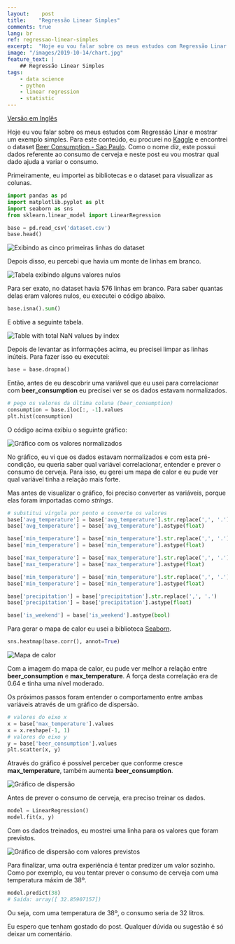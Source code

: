 ```yaml
---
layout:    post
title:    "Regressão Linear Simples"
comments: true
lang: br
ref: regressao-linear-simples
excerpt:  "Hoje eu vou falar sobre os meus estudos com Regressão Linar e mostrar com um simples exemplo."
image: "/images/2019-10-14/chart.jpg"
feature_text: |
    ## Regressão Linear Simples
tags:
    - data science
    - python
    - linear regression
    - statistic
---
```


[Versão em Inglês]({{site.baseurl}}/2019/10/14/simple-linear-regression)

Hoje eu vou falar sobre os meus estudos com Regressão Linar e mostrar um exemplo simples. Para este conteúdo, eu procurei no [Kaggle](https://www.kaggle.com) e encontrei o dataset [Beer Consumption - Sao Paulo](https://www.kaggle.com/dongeorge/beer-consumption-sao-paulo/). Como o nome diz, este possui dados referente ao consumo de cerveja e neste post eu vou mostrar qual dado ajuda a variar o consumo.

Primeiramente, eu importei as bibliotecas e o dataset para visualizar as colunas.

``` python
import pandas as pd
import matplotlib.pyplot as plt 
import seaborn as sns
from sklearn.linear_model import LinearRegression

base = pd.read_csv('dataset.csv')
base.head()
```

![Exibindo as cinco primeiras linhas do dataset]({{site.baseurl}}/images/2019-10-14/head.png)

Depois disso, eu percebi que havia um monte de linhas em branco.

![Tabela exibindo alguns valores nulos]({{site.baseurl}}/images/2019-10-14/nan.png)

Para ser exato, no dataset havia 576 linhas em branco. Para saber quantas delas eram valores nulos, eu executei o código abaixo.

```python
base.isna().sum()
```

E obtive a seguinte tabela.

![Table with total NaN values by index]({{site.baseurl}}/images/2019-10-14/total_nan_values.png)


Depois de levantar as informações acima, eu precisei limpar as linhas inúteis. Para fazer isso eu executei:

```python
base = base.dropna()
```

Então, antes de eu descobrir uma variável que eu usei para correlacionar com **beer_consumption** eu precisei ver se os dados estavam normalizados.

```python
# pego os valores da última coluna (beer_consumption)
consumption = base.iloc[:, -1].values
plt.hist(consumption)
```

O código acima exibiu o seguinte gráfico:

![Gráfico com os valores normalizados]({{site.baseurl}}/images/2019-10-14/nd.png)


No gráfico, eu vi que os dados estavam normalizados e com esta pré-condição, eu queria saber qual variável correlacionar, entender e prever o consumo de cerveja. Para isso, eu gerei um mapa de calor e eu pude ver qual variável tinha a relação mais forte.

Mas antes de visualizar o gráfico, foi preciso converter as variáveis, porque elas foram importadas como _strings_.

```python
# substitui vírgula por ponto e converte os valores
base['avg_temperature'] = base['avg_temperature'].str.replace(',', '.')
base['avg_temperature'] = base['avg_temperature'].astype(float)

base['min_temperature'] = base['min_temperature'].str.replace(',', '.')
base['min_temperature'] = base['min_temperature'].astype(float)

base['max_temperature'] = base['max_temperature'].str.replace(',', '.')
base['max_temperature'] = base['max_temperature'].astype(float)

base['min_temperature'] = base['min_temperature'].str.replace(',', '.')
base['min_temperature'] = base['min_temperature'].astype(float)

base['precipitation'] = base['precipitation'].str.replace(',', '.')
base['precipitation'] = base['precipitation'].astype(float)

base['is_weekend'] = base['is_weekend'].astype(bool)
```

Para gerar o mapa de calor eu usei a biblioteca [Seaborn](https://seaborn.pydata.org/).

```python
sns.heatmap(base.corr(), annot=True)
```

![Mapa de calor]({{site.baseurl}}/images/2019-10-14/heatmap.png)

Com a imagem do mapa de calor, eu pude ver melhor a relação entre **beer_consumption** e **max_temperature**. A força desta correlação era de 0.64 e tinha uma nível moderado.

Os próximos passos foram entender o comportamento entre ambas variáveis através de um gráfico de dispersão.

```python
# valores do eixo x
x = base['max_temperature'].values
x = x.reshape(-1, 1)
# valores do eixo y
y = base['beer_consumption'].values
plt.scatter(x, y)
```
Através do gráfico é possível perceber que conforme cresce **max_temperature**, também aumenta **beer_consumption**. 

![Gráfico de dispersão]({{site.baseurl}}/images/2019-10-14/scatter_chart.png)

Antes de prever o consumo de cerveja, era preciso treinar os dados. 

```python
model = LinearRegression()
model.fit(x, y)
```
Com os dados treinados, eu mostrei uma linha para os valores que foram previstos.

![Gráfico de dispersão com valores previstos]({{site.baseurl}}/images/2019-10-14/scatter_chart_values.png)

Para finalizar, uma outra experiência é tentar predizer um valor sozinho. Como por exemplo, eu vou tentar prever o consumo de cerveja com uma temperatura máxim de 38º.

```python
model.predict(38)
# Saída: array([ 32.85907157])
```
Ou seja, com uma temperatura de 38º, o consumo seria de 32 litros.

Eu espero que tenham gostado do post. Qualquer dúvida ou sugestão é só deixar um comentário.